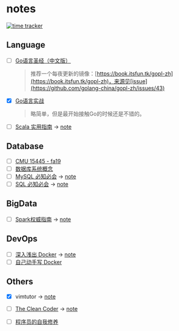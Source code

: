 # notes

[![time tracker](https://wakatime.com/badge/github/wuxiaobai24/notes.svg)](https://wakatime.com/badge/github/wuxiaobai24/notes)

## Language

- [ ] [Go语言圣经（中文版）](https://github.com/golang-china/gopl-zh)
  
    > 推荐一个每夜更新的镜像：[https://book.itsfun.tk/gopl-zh](https://book.itsfun.tk/gopl-zh)，来源见[issue](https://github.com/golang-china/gopl-zh/issues/43)
    
- [x] [Go语言实战](https://book.douban.com/subject/27015617/)

    > 略简单，但是最开始接触Go的时候还是不错的。

- [ ] [Scala 实用指南](https://book.douban.com/subject/30249691/) -> [note](language/Scala实用指南.md)

## Database

- [ ] [CMU 15445 - fa19](https://15445.courses.cs.cmu.edu/fall2019/)
- [ ] [数据库系统概念](https://book.douban.com/subject/10548379/)
- [ ] [MySQL 必知必会](https://book.douban.com/subject/3354490/) -> [note](database/MySQL必知必会/)
- [ ] [SQL 必知必会](https://book.douban.com/subject/24250054/) -> [note](database/SQL必知必会/)

## BigData

- [ ] [Spark权威指南](https://book.douban.com/subject/35003794/) -> [note](bigdata/Spark权威指南.md)

## DevOps    

- [ ] [深入浅出 Docker](https://book.douban.com/subject/30486354/) -> [note](DevOps/《深入浅出Docker》.md)
- [ ] [自己动手写 Docker](https://book.douban.com/subject/27082348/)

## Others

- [x] vimtutor -> [note](others/vim/vimtutor.md)

- [ ] [The Clean Coder](<https://book.douban.com/subject/11614538/>) -> [note](others/the-clean-coder.md)


- [ ] [程序员的自我修养](https://book.douban.com/subject/3652388/) 